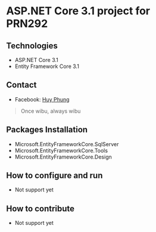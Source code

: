 # ASP.NET Core 3.1 project for PRN292
## Technologies
- ASP.NET Core 3.1
- Entity Framework Core 3.1

## Contact
- Facebook: [Huy Phung](https://www.facebook.com/mavisphung43/)
> Once wibu, always wibu
## Packages Installation
- Microsoft.EntityFrameworkCore.SqlServer
- Microsoft.EntityFrameworkCore.Tools
- Microsoft.EntityFrameworkCore.Design
## How to configure and run
- Not support yet
## How to contribute
- Not support yet